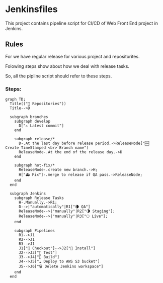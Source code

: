 # Jenkinsfiles

This project contains pipeline script for CI/CD of Web Front End project in Jenkins.

## Rules

For we have regular release for various project and repositorites.

Folowing steps show about how we deal with release tasks.

So, all the pipline script should refer to these steps.

### Steps:

```mermaid
graph TD;
  Title(("📓 Repositories"))
  Title-->D

  subgraph branches
    subgraph develop
      D["✍️ Latest commit"]
    end

    subgraph release/*
      D-.At the last day before release period.->ReleaseNode["🆕 Create TimeStamped <br> Branch name"]
      ReleaseNode-.At the end of the release day.->D
    end

    subgraph hot-fix/*
      ReleaseNode-.create new branch.->H;
      H["🚑 Fix"]-.merge to release if QA pass.->ReleaseNode;
    end
  end

  subgraph Jenkins
    subgraph Release Tasks
      H-.Manually.->R1;
      D-->|"automatically"|R1["🌘 QA"]
      ReleaseNode-->|"manually"|R2["🌗 Staging"];
      ReleaseNode-->|"manually"|R3["🌕 Live"];
    end

    subgraph Pipelines
      R1-->J1
      R2-->J1
      R3-->J1
      J1["🔗 Checkout"]-->J2["🚚 Install"]
      J2-->J3["🐛 Test"]
      J3-->J4["📃 Build"]
      J4-->J5["☁️ Deploy to AWS S3 bucket"]
      J5-->J6["🗑 Delete Jenkins workspace"]
    end
  end
```
